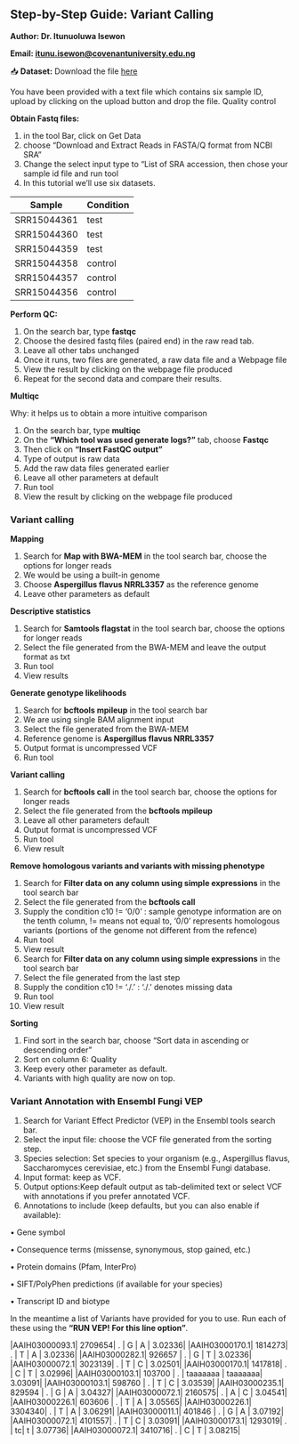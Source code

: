 ## Step-by-Step Guide: Variant Calling 

**Author: Dr. Itunuoluwa Isewon**

**Email: itunu.isewon@covenantuniversity.edu.ng**

📥 **Dataset:** Download the file [here](https://drive.google.com/file/d/1c76DZ7CuSO4cydkB7lpEBrNCuuC1JLVT/view?usp=sharing)

You have been provided with a text file which contains six sample ID, upload by clicking on the upload button and drop the file.
Quality control

**Obtain Fastq files:**

1.	in the tool Bar, click on Get Data
2.	choose “Download and Extract Reads in FASTA/Q format from NCBI SRA”
3.	Change the select input type to “List of SRA accession, then chose your sample id file and run tool
4.	In this tutorial we’ll use six datasets.

|**Sample**| **Condition**|
|---|---|
|SRR15044361| test
|SRR15044360| test
|SRR15044359| test
|SRR15044358| control
|SRR15044357| control
|SRR15044356| control

**Perform QC:**

1.	On the search bar, type **fastqc**
2.	Choose the desired fastq files (paired end) in the raw read tab.
3.	Leave all other tabs unchanged 
4.	Once it runs, two files are generated, a raw data file and a Webpage file
5.	View the result by clicking on the webpage file produced
6.	Repeat for the second data and compare their results.
   
**Multiqc**

Why: it helps us to obtain a more intuitive comparison

1.	On the search bar, type **multiqc**
2.	On the **“Which tool was used generate logs?”** tab, choose **Fastqc**
3.	Then click on **“Insert FastQC output”**
4.	Type of output is raw data
5.	Add the raw data files generated earlier
6.	Leave all other parameters at default
7.	Run tool
8.	View the result by clicking on the webpage file produced

### Variant calling

**Mapping**

1.	Search for **Map with BWA-MEM** in the tool search bar, choose the options for longer reads
2.	We would be using a built-in genome
3.	Choose **Aspergillus flavus NRRL3357** as the reference genome
4.	Leave other parameters as default
   
**Descriptive statistics**

1.	Search for **Samtools flagstat** in the tool search bar, choose the options for longer reads
2.	Select the file generated from the BWA-MEM and leave the output format as txt
3.	Run tool
4.	View results

**Generate genotype likelihoods**

1.	Search for **bcftools mpileup** in the tool search bar
2.	We are using single BAM alignment input
3.	Select the file generated from the BWA-MEM 
4.	Reference genome is **Aspergillus flavus NRRL3357**
5.	Output format is uncompressed VCF
6.	Run tool
   
**Variant calling**

1.	Search for **bcftools call** in the tool search bar, choose the options for longer reads
2.	Select the file generated from the **bcftools mpileup**
3.	Leave all other parameters default
4.	Output format is uncompressed VCF
5.	Run tool
6.	View result
	
**Remove homologous variants and variants with missing phenotype**

1.	Search for **Filter data on any column using simple expressions** in the tool search bar
2.	Select the file generated from the **bcftools call**
3.	Supply the condition c10 != ‘0/0’ : sample genotype information are on the tenth column, != means not equal to, ‘0/0’ represents homologous variants (portions of the genome not different from the refence)
4.	Run tool
5.	View result
6.	Search for **Filter data on any column using simple expressions** in the tool search bar
7.	Select the file generated from the last step
8.	Supply the condition c10 != ‘./.’ : ‘./.’ denotes missing data
9.	Run tool
10.	View result

**Sorting**

1.	Find sort in the search bar, choose “Sort data in ascending or descending order”
2.	Sort on column 6: Quality
3.	Keep every other parameter as default.
4.	Variants with high quality are now on top.

### Variant Annotation with Ensembl Fungi VEP

1.	Search for Variant Effect Predictor (VEP) in the Ensembl tools search bar.
2.	Select the input file: choose the VCF file generated from the sorting step.
3.	Species selection: Set species to your organism (e.g., Aspergillus flavus, Saccharomyces cerevisiae, etc.) from the Ensembl Fungi database.
4.	Input format: keep as VCF.
5.	Output options:Keep default output as tab-delimited text or select VCF with annotations if you prefer annotated VCF.
6.	Annotations to include (keep defaults, but you can also enable if available):

•	Gene symbol

•	Consequence terms (missense, synonymous, stop gained, etc.)

•	Protein domains (Pfam, InterPro)

•	SIFT/PolyPhen predictions (if available for your species)

•	Transcript ID and biotype

In the meantime a list of Variants have  provided for you to use. Run each of these using the **“RUN VEP! For this line option”**.

|AAIH03000093.1| 2709654| . | G | A | 3.02336|
|AAIH03000170.1| 1814273| . | T | A | 3.02336|
|AAIH03000282.1| 926657 | . | G | T | 3.02336|
|AAIH03000072.1| 3023139| . | T | C | 3.02501|
|AAIH03000170.1| 1417818| . | C | T | 3.02996|
|AAIH03000103.1| 103700 | . | taaaaaaa | taaaaaaa| 3.03091|
|AAIH03000103.1| 598760 | . | T | C | 3.03539|
|AAIH03000235.1| 829594 | . | G | A | 3.04327|
|AAIH03000072.1| 2160575| . | A | C | 3.04541|
|AAIH03000226.1| 603606 | . | T | A | 3.05565|
|AAIH03000226.1| 3304340| . | T | A | 3.06291|
|AAIH03000011.1| 401846 | . | G | A | 3.07192|
|AAIH03000072.1| 4101557| . | T | C | 3.03091|
|AAIH03000173.1| 1293019| . | tc| t | 3.07736|
|AAIH03000072.1| 3410716| . | C | T | 3.08215|
